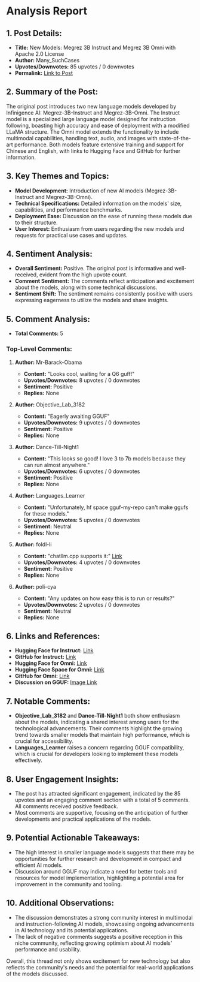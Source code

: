 # Analysis Report

## 1. Post Details:
- **Title:** New Models: Megrez 3B Instruct and Megrez 3B Omni with Apache 2.0 License
- **Author:** Many_SuchCases
- **Upvotes/Downvotes:** 85 upvotes / 0 downvotes
- **Permalink:** [Link to Post](https://www.reddit.com/r/LocalLLaMA/comments/1hfqbtt/new_models_megrez_3b_instruct_and_megrez_3b_omni/)

## 2. Summary of the Post:
The original post introduces two new language models developed by Infinigence AI: Megrez-3B-Instruct and Megrez-3B-Omni. The Instruct model is a specialized large language model designed for instruction following, boasting high accuracy and ease of deployment with a modified LLaMA structure. The Omni model extends the functionality to include multimodal capabilities, handling text, audio, and images with state-of-the-art performance. Both models feature extensive training and support for Chinese and English, with links to Hugging Face and GitHub for further information.

## 3. Key Themes and Topics:
- **Model Development:** Introduction of new AI models (Megrez-3B-Instruct and Megrez-3B-Omni).
- **Technical Specifications:** Detailed information on the models' size, capabilities, and performance benchmarks.
- **Deployment Ease:** Discussion on the ease of running these models due to their structure.
- **User Interest:** Enthusiasm from users regarding the new models and requests for practical use cases and updates.

## 4. Sentiment Analysis:
- **Overall Sentiment:** Positive. The original post is informative and well-received, evident from the high upvote count. 
- **Comment Sentiment:** The comments reflect anticipation and excitement about the models, along with some technical discussions.
- **Sentiment Shift:** The sentiment remains consistently positive with users expressing eagerness to utilize the models and share insights.

## 5. Comment Analysis:
- **Total Comments:** 5

### Top-Level Comments:
1. **Author:** Mr-Barack-Obama
   - **Content:** "Looks cool, waiting for a Q6 guff!"
   - **Upvotes/Downvotes:** 8 upvotes / 0 downvotes
   - **Sentiment:** Positive
   - **Replies:** None

2. **Author:** Objective_Lab_3182
   - **Content:** "Eagerly awaiting GGUF"
   - **Upvotes/Downvotes:** 9 upvotes / 0 downvotes
   - **Sentiment:** Positive
   - **Replies:** None

3. **Author:** Dance-Till-Night1
   - **Content:** "This looks so good! I love 3 to 7b models because they can run almost anywhere."
   - **Upvotes/Downvotes:** 6 upvotes / 0 downvotes
   - **Sentiment:** Positive
   - **Replies:** None

4. **Author:** Languages_Learner
   - **Content:** "Unfortunately, hf space gguf-my-repo can't make ggufs for these models."
   - **Upvotes/Downvotes:** 5 upvotes / 0 downvotes
   - **Sentiment:** Neutral
   - **Replies:** None

5. **Author:** foldl-li
   - **Content:** "chatllm.cpp supports it:"
     [Link](https://preview.redd.it/fedc6vg0mb7e1.png?width=905&amp;format=png&amp;auto=webp&amp;s=f146f01f4202358c36f03ae49850aa37467c67a5)
   - **Upvotes/Downvotes:** 4 upvotes / 0 downvotes
   - **Sentiment:** Positive
   - **Replies:** None

6. **Author:** poli-cya
   - **Content:** "Any updates on how easy this is to run or results?"
   - **Upvotes/Downvotes:** 2 upvotes / 0 downvotes
   - **Sentiment:** Neutral
   - **Replies:** None

## 6. Links and References:
- **Hugging Face for Instruct:** [Link](https://huggingface.co/Infinigence/Megrez-3B-Instruct/blob/main/README_EN.md)
- **GitHub for Instruct:** [Link](https://github.com/infinigence/Infini-Megrez)
- **Hugging Face for Omni:** [Link](https://huggingface.co/Infinigence/Megrez-3B-Omni/blob/main/README_EN.md)
- **Hugging Face Space for Omni:** [Link](https://huggingface.co/spaces/Infinigence/Megrez-3B-Omni)
- **GitHub for Omni:** [Link](https://github.com/infinigence/Infini-Megrez-Omni)
- **Discussion on GGUF:** [Image Link](https://preview.redd.it/fedc6vg0mb7e1.png?width=905&format=png&auto=webp&s=f146f01f4202358c36f03ae49850aa37467c67a5)

## 7. Notable Comments:
- **Objective_Lab_3182** and **Dance-Till-Night1** both show enthusiasm about the models, indicating a shared interest among users for the technological advancements. Their comments highlight the growing trend towards smaller models that maintain high performance, which is crucial for accessibility.
- **Languages_Learner** raises a concern regarding GGUF compatibility, which is crucial for developers looking to implement these models effectively.

## 8. User Engagement Insights:
- The post has attracted significant engagement, indicated by the 85 upvotes and an engaging comment section with a total of 5 comments. All comments received positive feedback.
- Most comments are supportive, focusing on the anticipation of further developments and practical applications of the models.

## 9. Potential Actionable Takeaways:
- The high interest in smaller language models suggests that there may be opportunities for further research and development in compact and efficient AI models.
- Discussion around GGUF may indicate a need for better tools and resources for model implementation, highlighting a potential area for improvement in the community and tooling.

## 10. Additional Observations:
- The discussion demonstrates a strong community interest in multimodal and instruction-following AI models, showcasing ongoing advancements in AI technology and its potential applications.
- The lack of negative comments suggests a positive reception in this niche community, reflecting growing optimism about AI models' performance and usability. 

Overall, this thread not only shows excitement for new technology but also reflects the community's needs and the potential for real-world applications of the models discussed.